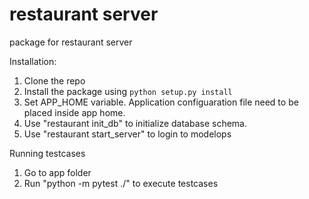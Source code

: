 # restaurant server

package for restaurant server

Installation:

1. Clone the repo
2. Install the package using ``python setup.py install``
3. Set APP_HOME variable. Application configuaration file need to be placed inside app home.
4. Use "restaurant init_db" to initialize database schema.
5. Use "restaurant start_server" to login to modelops

Running testcases

1. Go to app folder
2. Run "python -m pytest ./" to execute testcases
